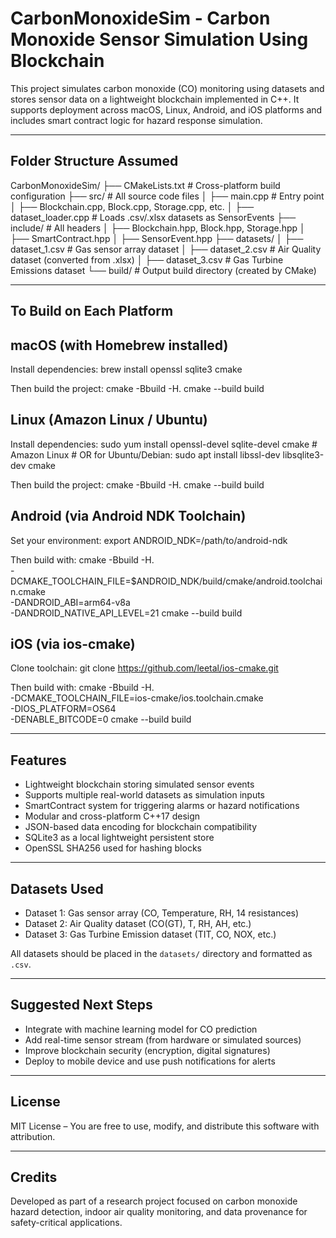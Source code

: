CarbonMonoxideSim - Carbon Monoxide Sensor Simulation Using Blockchain
======================================================================

This project simulates carbon monoxide (CO) monitoring using datasets and stores sensor data on a lightweight blockchain implemented in C++. It supports deployment across macOS, Linux, Android, and iOS platforms and includes smart contract logic for hazard response simulation.

--------------------------------------------------------------------------------
Folder Structure Assumed
--------------------------------------------------------------------------------
CarbonMonoxideSim/
├── CMakeLists.txt                # Cross-platform build configuration
├── src/                          # All source code files
│   ├── main.cpp                  # Entry point
│   ├── Blockchain.cpp, Block.cpp, Storage.cpp, etc.
│   ├── dataset_loader.cpp        # Loads .csv/.xlsx datasets as SensorEvents
├── include/                      # All headers
│   ├── Blockchain.hpp, Block.hpp, Storage.hpp
│   ├── SmartContract.hpp
│   ├── SensorEvent.hpp
├── datasets/
│   ├── dataset_1.csv             # Gas sensor array dataset
│   ├── dataset_2.csv             # Air Quality dataset (converted from .xlsx)
│   ├── dataset_3.csv             # Gas Turbine Emissions dataset
└── build/                        # Output build directory (created by CMake)

--------------------------------------------------------------------------------
To Build on Each Platform
--------------------------------------------------------------------------------

macOS (with Homebrew installed)
-----------------------------------
Install dependencies:
    brew install openssl sqlite3 cmake

Then build the project:
    cmake -Bbuild -H.
    cmake --build build

Linux (Amazon Linux / Ubuntu)
-----------------------------------
Install dependencies:
    sudo yum install openssl-devel sqlite-devel cmake      # Amazon Linux
    # OR for Ubuntu/Debian:
    sudo apt install libssl-dev libsqlite3-dev cmake

Then build the project:
    cmake -Bbuild -H.
    cmake --build build

Android (via Android NDK Toolchain)
-----------------------------------
Set your environment:
    export ANDROID_NDK=/path/to/android-ndk

Then build with:
    cmake -Bbuild -H. \
      -DCMAKE_TOOLCHAIN_FILE=$ANDROID_NDK/build/cmake/android.toolchain.cmake \
      -DANDROID_ABI=arm64-v8a \
      -DANDROID_NATIVE_API_LEVEL=21
    cmake --build build

iOS (via ios-cmake)
----------------------
Clone toolchain:
    git clone https://github.com/leetal/ios-cmake.git

Then build with:
    cmake -Bbuild -H. \
      -DCMAKE_TOOLCHAIN_FILE=ios-cmake/ios.toolchain.cmake \
      -DIOS_PLATFORM=OS64 \
      -DENABLE_BITCODE=0
    cmake --build build

--------------------------------------------------------------------------------
Features
--------------------------------------------------------------------------------
- Lightweight blockchain storing simulated sensor events
- Supports multiple real-world datasets as simulation inputs
- SmartContract system for triggering alarms or hazard notifications
- Modular and cross-platform C++17 design
- JSON-based data encoding for blockchain compatibility
- SQLite3 as a local lightweight persistent store
- OpenSSL SHA256 used for hashing blocks

--------------------------------------------------------------------------------
Datasets Used
--------------------------------------------------------------------------------
- Dataset 1: Gas sensor array (CO, Temperature, RH, 14 resistances)
- Dataset 2: Air Quality dataset (CO(GT), T, RH, AH, etc.)
- Dataset 3: Gas Turbine Emission dataset (TIT, CO, NOX, etc.)

All datasets should be placed in the `datasets/` directory and formatted as `.csv`.

--------------------------------------------------------------------------------
Suggested Next Steps
--------------------------------------------------------------------------------
- Integrate with machine learning model for CO prediction
- Add real-time sensor stream (from hardware or simulated sources)
- Improve blockchain security (encryption, digital signatures)
- Deploy to mobile device and use push notifications for alerts

--------------------------------------------------------------------------------
License
--------------------------------------------------------------------------------
MIT License – You are free to use, modify, and distribute this software with attribution.

--------------------------------------------------------------------------------
Credits
--------------------------------------------------------------------------------
Developed as part of a research project focused on carbon monoxide hazard detection,
indoor air quality monitoring, and data provenance for safety-critical applications.
